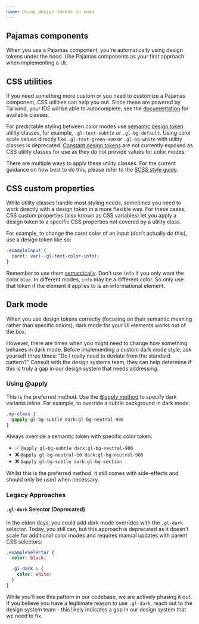 ```yaml
---
name: Using design tokens in code
---
```


## Pajamas components

When you use a Pajamas component, you're automatically using design tokens under the hood. Use Pajamas components as your first approach when implementing a UI.

## CSS utilities

If you need something more custom or you need to customize a Pajamas component, CSS utilities can help you out. Since these are powered by Tailwind, your IDE will be able to autocomplete, see the [documentation](https://gitlab-org.gitlab.io/frontend/tailwind-documentation) for available classes.

For predictable styling between color modes use [semantic design token](/product-foundations/design-tokens#semantic-design-tokens) utility classes, for example, `.gl-text-subtle` or `.gl-bg-default`.
Using color scale values directly like `.gl-text-green-900` or `.gl-bg-white` with utility classes is deprecated. [Constant design tokens](/product-foundations/design-tokens#constant-design-tokens) are not currently exposed as CSS utility classes for use as they do not provide values for color modes.

There are multiple ways to apply these utility classes. For the current guidance on how best to do this, please refer to the [SCSS style guide](https://docs.gitlab.com/ee/development/fe_guide/style/scss.html#leveraging-tailwind-css-in-html-and-in-stylesheets).

## CSS custom properties

While utility classes handle most styling needs, sometimes you need to work directly with a design token in a more flexible way. For these cases, CSS custom properties (also known as CSS variables) let you apply a design token to a specific CSS properties not covered by a utility class. 

For example, to change the caret color of an input (don't actually do this), use a design token like so:

```css
.exampleInput {
  caret: var(--gl-text-color-info);
}
```

Remember to use them [semantically](/product-foundations/design-tokens#semantic-design-tokens). Don't use `info` if you only want the color `blue`. In different modes, `info` may be a different color. So only use that token if the element it applies to is an informational element.

## Dark mode

When you use design tokens correctly (focusing on their semantic meaning rather than specific colors), dark mode for your UI elements works out of the box. 

However, there are times when you might need to change how something behaves in dark mode. Before implementing a custom dark mode style, ask yourself three times: "Do I really need to deviate from the standard pattern?" Consult with the design systems team, they can help determine if this is truly a gap in our design system that needs addressing.

### Using @apply

This is the preferred method.
Use the [@apply method](https://docs.gitlab.com/ee/development/fe_guide/style/scss.html#2-apply-utility-classes-in-component-classes-when-necessary) to specify dark variants inline. For example, to override a subtle background in dark mode:

```css
.my-class {
  @apply gl-bg-subtle dark:gl-bg-neutral-900
}
```

Always override a semantic token with specific color token:

- ✅ `@apply gl-bg-subtle dark:gl-bg-neutral-900`
- ❌ `@apply gl-bg-neutral-10 dark:gl-bg-neutral-900`
- ❌ `@apply gl-bg-subtle dark:gl-bg-section`

Whilst this is the preferred method, it still comes with side-effects and should only be used when necessary.

### Legacy Approaches

#### `.gl-dark` Selector (Deprecated)

In the olden days, you could add dark mode overrides with the `.gl-dark` selector. Today, you still can, but this approach is deprecated as it doesn't scale for additional color modes and requires manual updates with parent CSS selectors:

```scss
.exampleSelector {
  color: black;

  .gl-dark & {
    color: white;
  }
}
```

While you'll see this pattern in our codebase, we are actively phasing it out. If you believe you have a legitimate reason to use `.gl-dark`, reach out to the design system team - this likely indicates a gap in our design system that we need to fix.
